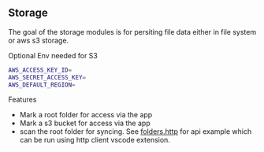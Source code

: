## Storage

The goal of the storage modules is for persiting file data either in file system or aws s3 storage.

Optional Env needed for S3

```bash
AWS_ACCESS_KEY_ID=
AWS_SECRET_ACCESS_KEY=
AWS_DEFAULT_REGION=
```

Features

- Mark a root folder for access via the app
- Mark a s3 bucket for access via the app
- scan the root folder for syncing. See [folders.http](./folders.http) for api example which can be run using http client vscode extension.
